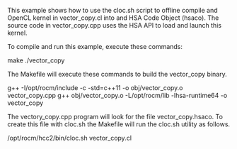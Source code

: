
This example shows how to use the cloc.sh script to offline compile and OpenCL kernel 
in vector_copy.cl into and HSA Code Object (hsaco). The source code in vector_copy.cpp
uses the HSA API to load and launch this kernel. 

To compile and run this example, execute these commands:

  make
  ./vector_copy

The Makefile will execute these commands to build the vector_copy binary. 

g++ -I/opt/rocm/include -c -std=c++11 -o obj/vector_copy.o vector_copy.cpp
g++  obj/vector_copy.o -L/opt/rocm/lib -lhsa-runtime64 -o vector_copy


The vectory_copy.cpp program will look for the file vector_copy.hsaco.
To create this file with cloc.sh the Makefile will run the cloc.sh utility
as follows.

/opt/rocm/hcc2/bin/cloc.sh vector_copy.cl


